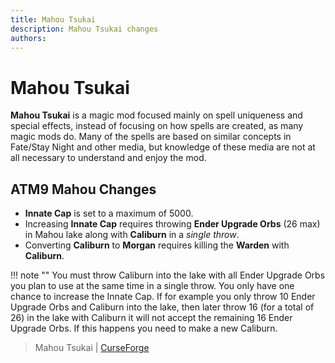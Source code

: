 ```yaml
---
title: Mahou Tsukai
description: Mahou Tsukai changes
authors: 
---
```


# Mahou Tsukai

**Mahou Tsukai** is a magic mod focused mainly on spell uniqueness and special effects, instead of focusing on how spells are created, as many magic mods do. Many of the spells are based on similar concepts in Fate/Stay Night and other media, but knowledge of these media are not at all necessary to understand and enjoy the mod. 

## ATM9 Mahou Changes

- **Innate Cap** is set to a maximum of 5000.
- Increasing **Innate Cap** requires throwing **Ender Upgrade Orbs** (26 max) in Mahou lake along with **Caliburn** in a _single throw_. 
- Converting **Caliburn** to **Morgan** requires killing the **Warden** with **Caliburn**.

!!! note ""
    You must throw Caliburn into the lake with all Ender Upgrade Orbs you plan to use at the same time in a single throw. You only have one chance to increase the Innate Cap. 
    If for example you only throw 10 Ender Upgrade Orbs and Caliburn into the lake, then later throw 16 (for a total of 26) in the lake with Caliburn it will not accept the remaining 16 Ender Upgrade Orbs. If this happens you need to make a new Caliburn. 


> Mahou Tsukai | [CurseForge](https://legacy.curseforge.com/minecraft/mc-mods/mahou-tsukai)
